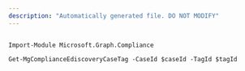 ```yaml
---
description: "Automatically generated file. DO NOT MODIFY"
---
```


```powershellv1

Import-Module Microsoft.Graph.Compliance

Get-MgComplianceEdiscoveryCaseTag -CaseId $caseId -TagId $tagId

```